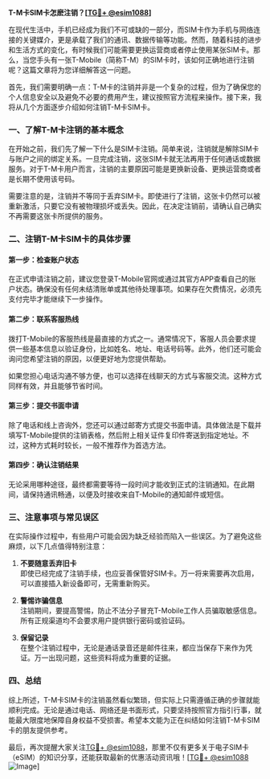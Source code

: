 **T-M卡SIM卡怎麽注销？[[TG💪+ @esim1088](https://t.me/s/esim1088)]**

在现代生活中，手机已经成为我们不可或缺的一部分，而SIM卡作为手机与网络连接的关键媒介，更是承载了我们的通讯、数据传输等功能。然而，随着科技的进步和生活方式的变化，有时候我们可能需要更换运营商或者停止使用某张SIM卡。那么，当您手头有一张T-Mobile（简称T-M）的SIM卡时，该如何正确地进行注销呢？这篇文章将为您详细解答这一问题。

首先，我们需要明确一点：T-M卡的注销并非是一个复杂的过程，但为了确保您的个人信息安全以及避免不必要的费用产生，建议按照官方流程来操作。接下来，我将从几个方面逐步介绍如何注销T-M卡SIM卡。

### **一、了解T-M卡注销的基本概念**

在开始之前，我们先了解一下什么是SIM卡注销。简单来说，注销就是解除SIM卡与账户之间的绑定关系。一旦完成注销，这张SIM卡就无法再用于任何通话或数据服务。对于T-M卡用户而言，注销的主要原因可能是更换新设备、更换运营商或者是长期不使用该号码。

需要注意的是，注销并不等同于丢弃SIM卡。即使进行了注销，这张卡仍然可以被重新激活，只要它没有被物理损坏或丢失。因此，在决定注销前，请确认自己确实不再需要这张卡所提供的服务。

### **二、注销T-M卡SIM卡的具体步骤**

#### **第一步：检查账户状态**
在正式申请注销之前，建议您登录T-Mobile官网或通过其官方APP查看自己的账户状态。确保没有任何未结清账单或其他待处理事项。如果存在欠费情况，必须先支付完毕才能继续下一步操作。

#### **第二步：联系客服热线**
拨打T-Mobile的客服热线是最直接的方式之一。通常情况下，客服人员会要求提供一些基本信息以验证身份，比如姓名、地址、电话号码等。此外，他们还可能会询问您希望注销的原因，以便更好地为您提供帮助。

如果您担心电话沟通不够方便，也可以选择在线聊天的方式与客服交流。这种方式同样有效，并且能够节省时间。

#### **第三步：提交书面申请**
除了电话和线上咨询外，您还可以通过邮寄方式提交书面申请。具体做法是下载并填写T-Mobile提供的注销表格，然后附上相关证件复印件寄送到指定地址。不过，这种方式耗时较长，一般不推荐作为首选方法。

#### **第四步：确认注销结果**
无论采用哪种途径，最终都需要等待一段时间才能收到正式的注销通知。在此期间，请保持通讯畅通，以便及时接收来自T-Mobile的通知邮件或短信。

### **三、注意事项与常见误区**

在实际操作过程中，有些用户可能会因为缺乏经验而陷入一些误区。为了避免这些麻烦，以下几点值得特别注意：

1. **不要随意丢弃旧卡**  
   即使已经完成了注销手续，也应妥善保管好SIM卡。万一将来需要再次启用，可以直接插入新设备即可，无需重新购买。

2. **警惕诈骗信息**  
   注销期间，要提高警惕，防止不法分子冒充T-Mobile工作人员骗取敏感信息。所有正规渠道均不会要求用户提供银行密码或验证码。

3. **保留记录**  
   在整个注销过程中，无论是通话录音还是邮件往来，都应当保存下来作为凭证。万一出现问题，这些资料将成为重要的证据。

### **四、总结**

综上所述，T-M卡SIM卡的注销虽然看似繁琐，但实际上只需遵循正确的步骤就能顺利完成。无论是通过电话、网络还是书面形式，只要坚持按照官方指引行事，就能最大限度地保障自身权益不受损害。希望本文能为正在纠结如何注销T-M卡SIM卡的朋友提供参考。

最后，再次提醒大家关注[TG💪+ @esim1088](https://t.me/s/esim1088)，那里不仅有更多关于电子SIM卡（eSIM）的知识分享，还能获取最新的优惠活动资讯哦！[[TG💪+ @esim1088](https://t.me/s/esim1088) ![Image](https://i.postimg.cc/4NQfJmqS/Snipaste-2025-05-13-00-14-12.png)]